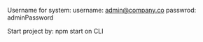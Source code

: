 Username for system:
username: admin@company.co
passwrod: adminPassword

Start project by:
npm start on CLI